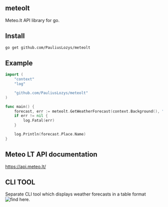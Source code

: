 ## meteolt ##
Meteo.lt API library for go.

## Install ##

```sh
go get github.com/PauliusLozys/meteolt
```

## Example ##
``` go
import (
	"context"
	"log"

	"github.com/PauliusLozys/meteolt"
)

func main() {
	forecast, err := meteolt.GetWeatherForecast(context.Background(), "kaunas", meteolt.ForecastTypeLongTerm)
	if err != nil {
		log.Fatal(err)
	}

	log.Println(forecast.Place.Name)
}
```

## Meteo LT API documentation ##
https://api.meteo.lt/

## CLI TOOL ##
Separate CLI tool which displays weather forecasts in a table format ![find here](https://github.com/RainbowDog98/Meteo-CLI/blob/master/cmd/weather).
